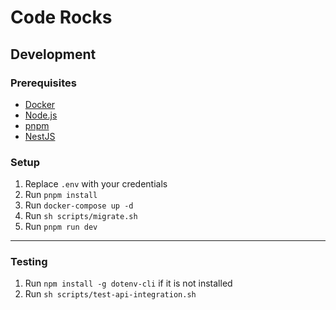 # Code Rocks

## Development

### Prerequisites

- [Docker](https://www.docker.com/products/docker-desktop)
- [Node.js](https://nodejs.org/en/download) 
- [pnpm](https://pnpm.io/)
- [NestJS](https://nestjs.com)

### Setup
1. Replace `.env` with your credentials
1. Run `pnpm install`
1. Run `docker-compose up -d`
1. Run `sh scripts/migrate.sh`
1. Run `pnpm run dev`

***

### Testing
1. Run `npm install -g dotenv-cli` if it is not installed
1. Run `sh scripts/test-api-integration.sh`
